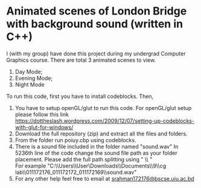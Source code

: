# Animated scenes of London Bridge with background sound (written in C++)

I (with my group) have done this project during my undergrad Computer Graphics course. There are total 3 animated scenes to view. 
1. Day Mode; 
2. Evening Mode;
3. Night Mode

To run this code, first you have to install codeblocks. Then,

1. You have to setup openGL/glut to run this code.
   For openGL/glut setup please follow this link 
   https://dottheslash.wordpress.com/2009/12/07/setting-up-codeblocks-with-glut-for-windows/
2. Download the full repository (zip) and extract all the files and folders.
3. From the folder run poiuy.cbp using codeblocks.
4. There is a sound file included in the folder named "sound.wav"
   In 5236th line of the code change the sound file path as your folder placement.
   Please add the full path splitting using " \\\ "  
   For example "C:\\\Users\\\User\\Downloads\\\Documents\\\9\\\cg lab\\\011172176_011172172_011172169\\\sound.wav"
5. For any other help feel free to email at srahman172176@bscse.uiu.ac.bd
